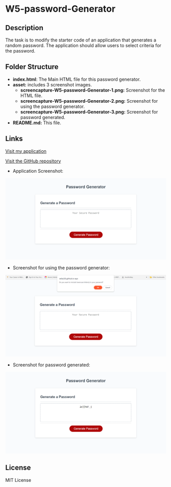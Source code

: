 # W5-password-Generator

## Description
The task is to modify the starter code of an application that generates a random password. The application should allow users to select criteria for the password.

## Folder Structure

- **index.html**: The Main HTML file for this password generator.
- **asset:** includes 3 screenshot images.
  - **screencapture-W5-password-Generator-1.png:** Screenshot for the HTML file.
  - **screencapture-W5-password-Generator-2.png:** Screenshot for using the password generator.
  - **screencapture-W5-password-Generator-3.png:** Screenshot for password generated.
- **README.md:** This file.

## Links

[Visit my application](https://celia103.github.io/W5-password-Generator/)

[Visit the GitHub repository](https://github.com/celia103/W5-password-Generator)

- Application Screenshot:

![Application Screenshot 1](./screencapture/screencapture-W5-password-Generator-1.png)

- Screenshot for using the password generator:

![Application Screenshot 2](./screencapture/screencapture-W5-password-Generator-2.png)

- Screenshot for password generated:

![Application Screenshot 3](./screencapture/screencapture-W5-password-Generator-3.png)

## License

MIT License
